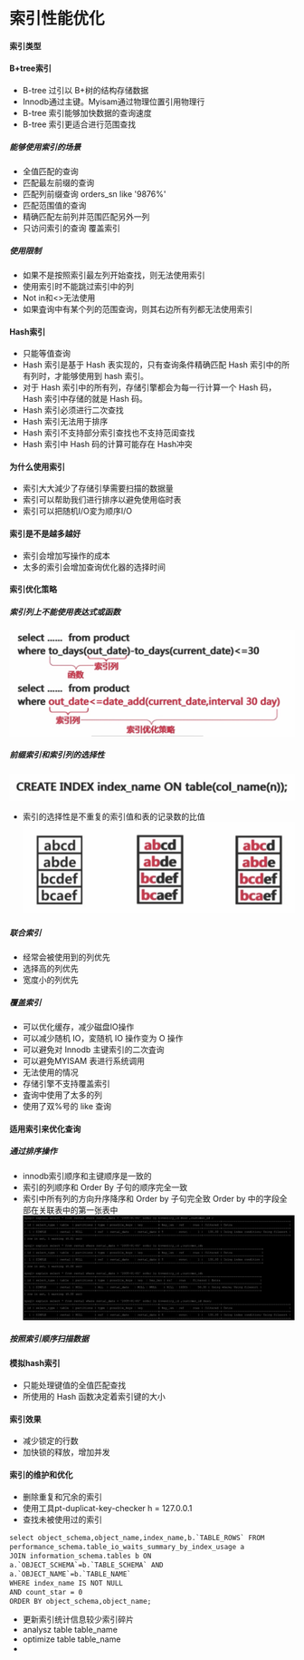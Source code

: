 # 索引性能优化

#### 索引类型

#### B+tree索引
* B-tree 过引以 B+树的结构存储数据
* Innodb通过主键。Myisam通过物理位置引用物理行
* B-tree 索引能够加快数据的查询速度
* B-tree 索引更适合进行范围查找

##### 能够使用索引的场景
* 全值匹配的查询
* 匹配最左前缀的查询
* 匹配列前缀查询 orders_sn like '9876%'
* 匹配范围值的查询 
* 精确匹配左前列并范围匹配另外一列
* 只访问索引的查询 覆盖索引

##### 使用限制
* 如果不是按照索引最左列开始查找，则无法使用索引
* 使用索引时不能跳过索引中的列
* Not in和<>无法使用
* 如果査询中有某个列的范围查询，则其右边所有列都无法使用索引

#### Hash索引
* 只能等值查询
* Hash 索引是基于 Hash 表实现的，只有查询条件精确匹配 Hash 索引中的所有列时，才能够使用到 hash 索引。
* 对于 Hash 索引中的所有列，存储引擎都会为每一行计算一个 Hash 码，Hash 索引中存储的就是 Hash 码。
* Hash 索引必须进行二次查找
* Hash 索引无法用于排序
* Hash 索引不支持部分索引查找也不支持范闺查找
* Hash 索引中 Hash 码的计算可能存在 Hash冲突

#### 为什么使用索引
* 索引大大減少了存储引孳需要扫描的数据量
* 索引可以帮助我们进行排序以避免使用临时表
* 索引可以把随机I/O変为顺序I/O

####  索引是不是越多越好
* 索引会增加写操作的成本
* 太多的索引会增加查询优化器的选择时间

#### 索引优化策略

##### 索引列上不能使用表达式或函数
![-w1103](media/15697112820357/15697127274946.jpg)

##### 前缀索引和索引列的选择性
![-w952](media/15697112820357/15697128097620.jpg)
* 索引的选择性是不重复的索引值和表的记录数的比值
![-w700](media/15697112820357/15697128954405.jpg)

##### 联合索引
* 经常会被使用到的列优先
* 选择高的列优先
* 宽度小的列优先

##### 覆盖索引
* 可以优化缓存，减少磁盘IO操作
* 可以减少随机 IO，変随机 IO 操作变为 O 操作
* 可以避免对 Innodb 主键索引的二次査询
* 可以避免MYISAM 表进行系统调用
* 无法使用的情况
* 存储引擎不支持覆盖索引
* 査询中使用了太多的列
* 使用了双%号的 like 查询

#### 适用索引来优化查询

##### 通过排序操作
* innodb索引顺序和主键顺序是一致的
* 索引的列顺序和 Order By 子句的顺序完全一致
* 索引中所有列的方向升序降序和 Order by 子句完全致 Order by 中的字段全部在关联表中的第一张表中
![-w1733](media/15697112820357/15697147233050.jpg)

##### 按照索引顺序扫描数据

#### 模拟hash索引
* 只能处理键值的全值匹配查找
* 所使用的 Hash 函数决定着索引键的大小

#### 索引效果
* 减少锁定的行数
* 加快锁的释放，增加并发

#### 索引的维护和优化
* 删除重复和冗余的索引
* 使用工具pt-duplicat-key-checker h = 127.0.0.1
* 查找未被使用过的索引

```
select object_schema,object_name,index_name,b.`TABLE_ROWS` FROM  
performance_schema.table_io_waits_summary_by_index_usage a 
JOIN information_schema.tables b ON
a.`OBJECT_SCHEMA`=b.`TABLE_SCHEMA` AND
a.`OBJECT_NAME`=b.`TABLE_NAME`
WHERE index_name IS NOT NULL
AND count_star = 0
ORDER BY object_schema,object_name;
```
* 更新索引统计信息较少索引碎片
* analysz table table_name
* optimize table table_name
* 

